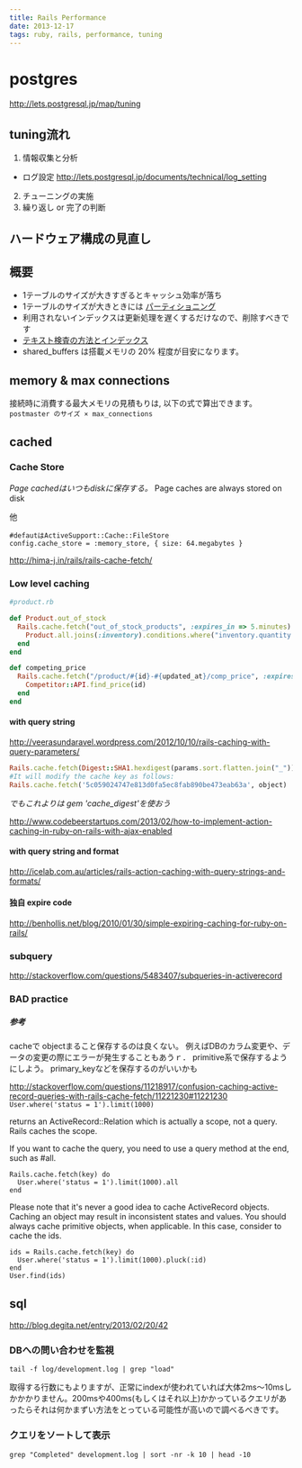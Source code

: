 ```yaml
---
title: Rails Performance
date: 2013-12-17
tags: ruby, rails, performance, tuning
---
```




# postgres

<http://lets.postgresql.jp/map/tuning>

## tuning流れ

1. 情報収集と分析

* ログ設定
<http://lets.postgresql.jp/documents/technical/log_setting>

2. チューニングの実施
3. 繰り返し or 完了の判断



## ハードウェア構成の見直し

## 概要

* 1テーブルのサイズが大きすぎるとキャッシュ効率が落ち
* 1テーブルのサイズが大きときには [パーティショニング](http://lets.postgresql.jp/documents/technical/partitioning/1)
* 利用されないインデックスは更新処理を遅くするだけなので、削除すべきです
* [テキスト検査の方法とインデックス](http://lets.postgresql.jp/documents/technical/text-processing/3/)
* shared_buffers は搭載メモリの 20% 程度が目安になります。

## memory & max connections

接続時に消費する最大メモリの見積もりは, 以下の式で算出できます。
`postmaster のサイズ × max_connections`


## cached

### Cache Store

*Page cachedはいつもdiskに保存する。*
Page caches are always stored on disk

他

```
#defautはActiveSupport::Cache::FileStore
config.cache_store = :memory_store, { size: 64.megabytes }
```


<http://hima-j.in/rails/rails-cache-fetch/>

### Low level caching

``` ruby
#product.rb

def Product.out_of_stock
  Rails.cache.fetch("out_of_stock_products", :expires_in => 5.minutes) do
    Product.all.joins(:inventory).conditions.where("inventory.quantity = 0")
  end
end

def competing_price
  Rails.cache.fetch("/product/#{id}-#{updated_at}/comp_price", :expires_in => 12.hours) do
    Competitor::API.find_price(id)
  end
end
```


#### with query string

<http://veerasundaravel.wordpress.com/2012/10/10/rails-caching-with-query-parameters/>

``` ruby
Rails.cache.fetch(Digest::SHA1.hexdigest(params.sort.flatten.join("_")), object)
#It will modify the cache key as follows:
Rails.cache.fetch('5c059024747e813d0fa5ec8fab890be473eab63a', object)
```

*でもこれよりは gem 'cache_digest'を使おう*

<http://www.codebeerstartups.com/2013/02/how-to-implement-action-caching-in-ruby-on-rails-with-ajax-enabled>

#### with query string and format

<http://icelab.com.au/articles/rails-action-caching-with-query-strings-and-formats/>

#### 独自 expire code

<http://benhollis.net/blog/2010/01/30/simple-expiring-caching-for-ruby-on-rails/>


### subquery

<http://stackoverflow.com/questions/5483407/subqueries-in-activerecord>


### BAD practice

##### 参考
cacheで objectまること保存するのは良くない。
例えばDBのカラム変更や、データの変更の際にエラーが発生することもあうｒ．
primitive系で保存するようにしよう。
primary_keyなどを保存するのがいいかも

<http://stackoverflow.com/questions/11218917/confusion-caching-active-record-queries-with-rails-cache-fetch/11221230#11221230>
`User.where('status = 1').limit(1000)`

returns an ActiveRecord::Relation which is actually a scope, not a query. Rails caches the scope.

If you want to cache the query, you need to use a query method at the end, such as #all.

```
Rails.cache.fetch(key) do
  User.where('status = 1').limit(1000).all
end
```
Please note that it's never a good idea to cache ActiveRecord objects. Caching an object may result in inconsistent states and values. You should always cache primitive objects, when applicable. In this case, consider to cache the ids.

```
ids = Rails.cache.fetch(key) do
  User.where('status = 1').limit(1000).pluck(:id)
end
User.find(ids)
```


## sql

<http://blog.degita.net/entry/2013/02/20/42>

### DBへの問い合わせを監視

`tail -f log/development.log | grep "load"`

取得する行数にもよりますが、正常にindexが使われていれば大体2ms〜10msしかかかりません。200msや400ms(もしくはそれ以上)かかっているクエリがあったらそれは何かまずい方法をとっている可能性が高いので調べるべきです。

### クエリをソートして表示

`grep "Completed" development.log | sort -nr -k 10 | head -10`